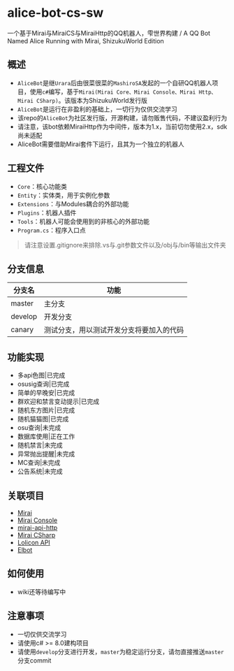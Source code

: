 # alice-bot-cs-sw
一个基于Mirai与MiraiCS与MiraiHttp的QQ机器人，雫世界构建 / A QQ Bot Named Alice Running with Mirai, ShizukuWorld Edition

## 概述
- `AliceBot`是继`Urara`后由很菜很菜的`MashiroSA`发起的一个自研QQ机器人项目，使用`c#`编写，基于`Mirai(Mirai Core、Mirai Console、Mirai Http、Mirai CSharp)`。该版本为ShizukuWorld发行版
- `AliceBot`是运行在非盈利的基础上，一切行为仅供交流学习
- 该repo的`AliceBot`为社区发行版，开源构建，请勿贩售代码，不建议盈利行为
- 请注意，该bot依赖MiraiHttp作为中间件，版本为1.x，当前切勿使用2.x，sdk尚未适配
- AliceBot需要借助Mirai套件下运行，且其为一个独立的机器人

## 工程文件
- `Core`：核心功能类
- `Entity`：实体类，用于实例化参数
- `Extensions`：与Modules耦合的外部功能
- `Plugins`：机器人插件
- `Tools`：机器人可能会使用到的非核心的外部功能
- `Program.cs`：程序入口点
> 请注意设置.gitignore来排除.vs与.git参数文件以及/obj与/bin等输出文件夹

## 分支信息
| 分支名 | 功能 |
| ---- | ---- |
| master | 主分支 |
| develop | 开发分支 |
| canary | 测试分支，用以测试开发分支将要加入的代码 | 

## 功能实现
- 多api色图|已完成
- osusig查询|已完成
- 简单的早晚安|已完成
- 群欢迎和禁言变动提示|已完成
- 随机东方图片|已完成
- 随机猫猫图|已完成
- osu查询|未完成
- 数据库使用|正在工作
- 随机禁言|未完成
- 异常抛出提醒|未完成
- MC查询|未完成
- 公告系统|未完成

## 关联项目
- [Mirai](https://github.com/mamoe/mirai)
- [Mirai Console](https://github.com/mamoe/mirai-console)
- [mirai-api-http](https://github.com/project-mirai/mirai-api-http)
- [Mirai CSharp](https://github.com/Executor-Cheng/Mirai-CSharp)
- [Lolicon API](https://api.lolicon.app/)
- [Elbot](https://github.com/YunYouJun/el-bot)

## 如何使用
- wiki还等待编写中

## 注意事项
- 一切仅供交流学习
- 请使用c# >= 8.0建构项目
- 请使用`develop`分支进行开发，`master`为稳定运行分支，请勿直接推送`master`分支commit
